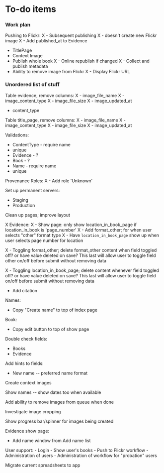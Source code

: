 # To-do items


### Work plan

Pushing to Flickr:
 X - Subsequent publishing
 X - doesn't create new Flickr image
 X  - Add published_at to Evidence
 - TitlePage
 - Context Image
 - Publish whole book
 X - Online republish if changed
 X - Collect and publish metadata
 - Ability to remove image from Flickr
 X - Display Flickr URL

### Unordered list of stuff

Table evidence, remove columns:
X - image_file_name
X - image_content_type
X - image_file_size
X - image_updated_at
- content_type

Table title_page, remove columns:
X - image_file_name
X - image_content_type
X - image_file_size
X - image_updated_at

Validations:
- ContentType - require name
- unique
- Evidence - ?
- Book - ?
- Name - require name
- unique

Provenance Roles:
X - Add role 'Unknown'

Set up permanent servers:
- Staging
- Production

Clean up pages; improve layout

X Evidence:
X - Show page: only show location_in_book_page if location_in_book is 'page_number'
X - Add format_other; for when user selects "other" format type
X - Have `location_in_book_page` show up when user selects page number for
location

X - Toggling format_other; delete format_other content when field toggled off? or have value deleted on save? This last will allow user to toggle field other on/off before submit without removing data

X - Toggling location_in_book_page; delete content whenever field toggled off? or have value deleted on save? This last will allow user to toggle field on/off before submit without removing data

- Add citation

Names:
- Copy "Create name" to top of index page

Book:
- Copy edit button to top of show page

Double check fields:

- Books
- Evidence

Add hints to fields:
- New name -- preferred name format

Create context images

Show names -- show dates too when available

Add ability to remove images from queue when done

Investigate image cropping

Show progress bar/spinner for images being created

Evidence show page:

- Add name window from Add name list

User support:
    - Login
    - Show user's books
    - Push to Flickr workflow
    - Administration of users
    - Administration of workflow for "probation" users

Migrate current spreadsheets to app